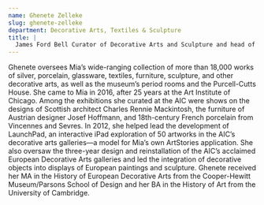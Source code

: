 ```yaml
---
name: Ghenete Zelleke
slug: ghenete-zelleke
department: Decorative Arts, Textiles & Sculpture
title: |
  James Ford Bell Curator of Decorative Arts and Sculpture and head of the Department of Decorative Arts, Textiles, and Sculpture
---
```


Ghenete oversees Mia’s wide-ranging collection of more than 18,000 works of silver, porcelain, glassware, textiles, furniture, sculpture, and other decorative arts, as well as the museum’s period rooms and the Purcell-Cutts House. She came to Mia in 2016, after 25 years at the Art Institute of Chicago. Among the exhibitions she curated at the AIC were shows on the designs of Scottish architect Charles Rennie Mackintosh, the furniture of Austrian designer Josef Hoffmann, and 18th-century French porcelain from Vincennes and Sevres. In 2012, she helped lead the development of LaunchPad, an interactive iPad exploration of 50 artworks in the AIC’s decorative arts galleries—a model for Mia’s own ArtStories application. She also oversaw the three-year design and reinstallation of the AIC’s acclaimed European Decorative Arts galleries and led the integration of decorative objects into displays of European paintings and sculpture. Ghenete received her MA in the History of European Decorative Arts from the Cooper-Hewitt Museum/Parsons School of Design and her BA in the History of Art from the University of Cambridge. 

